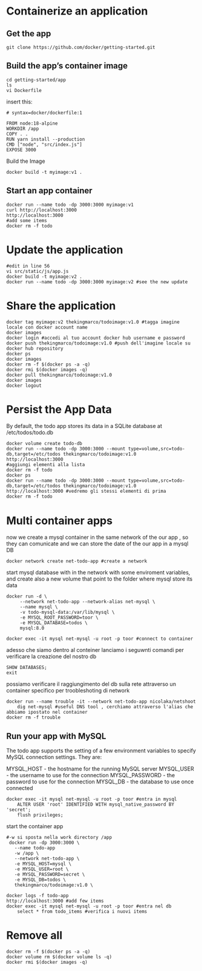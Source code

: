 # Containerize an application
## Get the app
```shell
git clone https://github.com/docker/getting-started.git
```
## Build the app’s container image
```shell
cd getting-started/app
ls
vi Dockerfile
```
insert this:
```shell
# syntax=docker/dockerfile:1
   
FROM node:18-alpine
WORKDIR /app
COPY . .
RUN yarn install --production
CMD ["node", "src/index.js"]
EXPOSE 3000
```
Build the Image
```shell
docker build -t myimage:v1 .
```
## Start an app container
```shell
docker run --name todo -dp 3000:3000 myimage:v1
curl http://localhost:3000
http://localhost:3000
#add some items
docker rm -f todo
```
# Update the application
```shell
#edit in line 56
vi src/static/js/app.js
docker build -t myimage:v2 .
docker run --name todo -dp 3000:3000 myimage:v2 #see the new update
```
# Share the application
```shell
docker tag myimage:v2 thekingmarco/todoimage:v1.0 #tagga imagine locale con docker account name
docker images
docker login #accedi al tuo account docker hub username e password
docker push thekingmarco/todoimage:v1.0 #push dell'imagine locale su docker hub repository
docker ps
docker images
docker rm -f $(docker ps -a -q)
docker rmi $(docker images -q)
docker pull thekingmarco/todoimage:v1.0
docker images
docker logout 
```
# Persist the App Data
By default, the todo app stores its data in a SQLite database at /etc/todos/todo.db
```shell
docker volume create todo-db
docker run --name todo -dp 3000:3000 --mount type=volume,src=todo-db,target=/etc/todos thekingmarco/todoimage:v1.0
http://localhost:3000 
#aggiungi elementi alla lista
docker rm -f todo
docker ps
docker run --name todo -dp 3000:3000 --mount type=volume,src=todo-db,target=/etc/todos thekingmarco/todoimage:v1.0
http://localhost:3000 #vedremo gli stessi elementi di prima
docker rm -f todo
```

# Multi container apps
now we create a mysql container in the same network of the our app , so they can comunicate and we can store the date of the our app in a mysql DB
```shell
docker network create net-todo-app #create a network
```
start mysql database with in the network with some enviroment variables, and create also a new volume that point to the folder where mysql store its data
```shell
docker run -d \
     --network net-todo-app --network-alias net-mysql \
     --name mysql \
     -v todo-mysql-data:/var/lib/mysql \
     -e MYSQL_ROOT_PASSWORD=toor \
     -e MYSQL_DATABASE=todos \
     mysql:8.0

docker exec -it mysql net-mysql -u root -p toor #connect to container
```
adesso che siamo dentro al conteiner lanciamo i seguwnti comandi per verificare la creazione del nostro db
```shell
SHOW DATABASES; 
exit
```
possiamo verificare il raggiungimento del db sulla rete attraverso un container specifico per troobleshoting di network
```shell
docker run --name trouble -it --network net-todo-app nicolaka/netshoot
    dig net-mysql #useful DNS tool , cerchiamo attraverso l'alias che abbiamo ipostato nel container
docker rm -f trouble
```
## Run your app with MySQL
The todo app supports the setting of a few environment variables to specify MySQL connection settings. They are:

MYSQL_HOST - the hostname for the running MySQL server
MYSQL_USER - the username to use for the connection
MYSQL_PASSWORD - the password to use for the connection
MYSQL_DB - the database to use once connected
```shell
docker exec -it mysql net-mysql -u root -p toor #entra in mysql
    ALTER USER 'root' IDENTIFIED WITH mysql_native_password BY 'secret';
    flush privileges;
```
start the container app
```shell
#-w si sposta nella work directory /app
 docker run -dp 3000:3000 \
   --name todo-app
   -w /app \
   --network net-todo-app \
   -e MYSQL_HOST=mysql \
   -e MYSQL_USER=root \
   -e MYSQL_PASSWORD=secret \
   -e MYSQL_DB=todos \
   thekingmarco/todoimage:v1.0 \

docker logs -f todo-app
http://localhost:3000 #add few items
docker exec -it mysql net-mysql -u root -p toor #entra nel db
    select * from todo_items #verifica i nuovi items
```


# Remove all
```shell
docker rm -f $(docker ps -a -q)
docker volume rm $(docker volume ls -q)
docker rmi $(docker images -q)
```